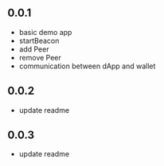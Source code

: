 ## 0.0.1

* basic demo app 
* startBeacon
* add Peer
* remove Peer
* communication between dApp and wallet

## 0.0.2
* update readme

## 0.0.3
* update readme